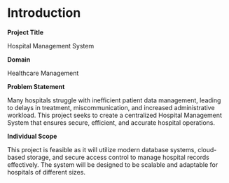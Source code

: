 # Introduction

**Project Title**

Hospital Management System

**Domain**

Healthcare Management

**Problem Statement**

Many hospitals struggle with inefficient patient data management, leading to delays in treatment, miscommunication, and increased administrative workload. This project seeks to create a centralized Hospital Management System that ensures secure, efficient, and accurate hospital operations.

**Individual Scope**

This project is feasible as it will utilize modern database systems, cloud-based storage, and secure access control to manage hospital records effectively. The system will be designed to be scalable and adaptable for hospitals of different sizes.
